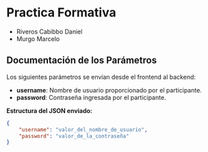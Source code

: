 # Practica Formativa

- Riveros Cabibbo Daniel 
- Murgo Marcelo 

## Documentación de los Parámetros
Los siguientes parámetros se envían desde el frontend al backend:

- **username**: Nombre de usuario proporcionado por el participante.
- **password**: Contraseña ingresada por el participante.

**Estructura del JSON enviado:**
```json
{
    "username": "valor_del_nombre_de_usuario",
    "password": "valor_de_la_contraseña"
}